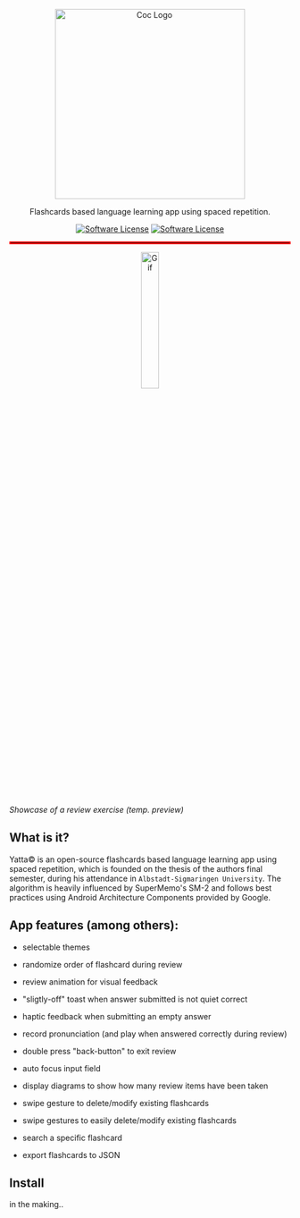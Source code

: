 <p align="center">
  <img alt="Coc Logo" src="https://user-images.githubusercontent.com/16192241/142265550-4df6826c-e4c7-4bca-b3ee-93cb503d10ef.png" width="340" />
  <p align="center">Flashcards based language learning app using spaced repetition.</p>
  <p align="center">
    <a href="LICENSE.md"><img alt="Software License" src="https://img.shields.io/badge/License-GPLv3-blue.svg"></a>
      <a href="LICENSE.md"><img alt="Software License" src="https://forthebadge.com/images/badges/built-for-android.svg"></a>
  </p>
</p>


<hr style="border:2px solid red"> </hr>
<p align="center">
<img alt="Gif" src="https://user-images.githubusercontent.com/16192241/142272529-b94e50d9-01c7-4277-816e-0a4fd265091c.gif" width="25%" />
</p>

_Showcase of a review exercise (temp. preview)_


## What is it?
Yatta<span>&#169;</span> is an open-source flashcards based language learning app using spaced repetition, which is founded on the thesis of the authors final semester, during his attendance in <code>Albstadt-Sigmaringen University</code>. The algorithm is heavily influenced by SuperMemo's SM-2 and follows best practices using Android Architecture Components provided by Google.

## App features (among others):

* selectable themes
* randomize order of flashcard during review

* review animation for visual feedback

* "sligtly-off" toast when answer submitted is not quiet correct

* haptic feedback when submitting an empty answer 

* record pronunciation (and play when answered correctly during review)

* double press "back-button" to exit review 

* auto focus input field

* display diagrams to show how many review items have been taken

* swipe gesture to delete/modify existing flashcards

* swipe gestures to easily delete/modify existing flashcards

* search a specific flashcard

* export flashcards to JSON

## Install
in the making..
